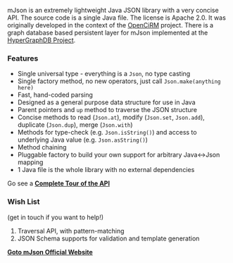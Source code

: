 mJson is an extremely lightweight Java JSON library with a very concise API. The source code is a single Java file. The license is Apache 2.0. It was originally developed in the context of the [OpenCiRM](https://github.com/sharegov/opencirm) project. There is a graph database based persistent layer for mJson implemented at the [HyperGraphDB Project](http://hypergraphdb.org/learn?page=Json&project=hypergraphdb).

### Features

* Single universal type - everything is a `Json`, no type casting
* Single factory method, no new operators, just call `Json.make(anything here)`
* Fast, hand-coded parsing
* Designed as a general purpose data structure for use in Java
* Parent pointers and `up` method to traverse the JSON structure
* Concise methods to read (`Json.at`), modify (`Json.set`, `Json.add`), duplicate (`Json.dup`), merge (`Json.with`) 
* Methods for type-check (e.g. `Json.isString()`) and access to underlying Java value (e.g. `Json.asString()`)
* Method chaining
* Pluggable factory to build your own support for arbitrary Java<->Json mapping
* 1 Java file is the whole library with no external dependencies

Go see a **[Complete Tour of the API](https://github.com/bolerio/mjson/wiki/A-Tour-of-the-API)**

### Wish List

(get in touch if you want to help!)

1. Traversal API, with pattern-matching
2. JSON Schema supports for validation and template generation

**[Goto mJson Official Website](http://bolerio.github.io/mjson/)**

